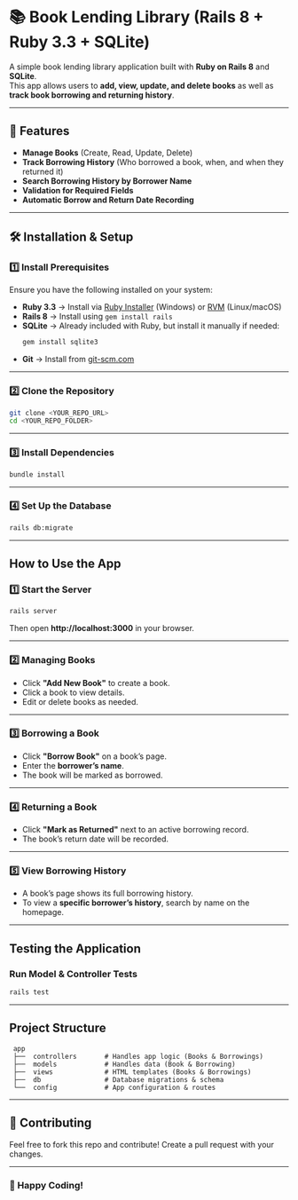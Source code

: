 # 📚 Book Lending Library (Rails 8 + Ruby 3.3 + SQLite)

A simple book lending library application built with **Ruby on Rails 8** and **SQLite**.  
This app allows users to **add, view, update, and delete books** as well as **track book borrowing and returning history**.  

---

## 🚀 Features

-  **Manage Books** (Create, Read, Update, Delete)
-  **Track Borrowing History** (Who borrowed a book, when, and when they returned it)
-  **Search Borrowing History by Borrower Name**
-  **Validation for Required Fields**
-  **Automatic Borrow and Return Date Recording**

---

## 🛠️ Installation & Setup  

### 1️⃣ **Install Prerequisites**  
Ensure you have the following installed on your system:  

- **Ruby 3.3** → Install via [Ruby Installer](https://rubyinstaller.org/) (Windows) or [RVM](https://rvm.io/) (Linux/macOS)  
- **Rails 8** → Install using `gem install rails`  
- **SQLite** → Already included with Ruby, but install it manually if needed:  
  ```bash
  gem install sqlite3
  ```
- **Git** → Install from [git-scm.com](https://git-scm.com/)  

---

### 2️⃣ **Clone the Repository**  

```bash
git clone <YOUR_REPO_URL>
cd <YOUR_REPO_FOLDER>
```

---

### 3️⃣ **Install Dependencies**  

```bash
bundle install
```

---

### 4️⃣ **Set Up the Database**  

```bash
rails db:migrate
```

---

##  How to Use the App  

### 1️⃣ **Start the Server**  

```bash
rails server
```

Then open **http://localhost:3000** in your browser.  

---

### 2️⃣ **Managing Books**  
- Click **"Add New Book"** to create a book.  
- Click a book to view details.  
- Edit or delete books as needed.  

---

### 3️⃣ **Borrowing a Book**  
- Click **"Borrow Book"** on a book’s page.  
- Enter the **borrower’s name**.  
- The book will be marked as borrowed.  

---

### 4️⃣ **Returning a Book**  
- Click **"Mark as Returned"** next to an active borrowing record.  
- The book’s return date will be recorded.  

---

### 5️⃣ **View Borrowing History**  
- A book’s page shows its full borrowing history.  
- To view a **specific borrower’s history**, search by name on the homepage.  

---

##  Testing the Application  

### Run Model & Controller Tests  
```bash
rails test
```

---

##  Project Structure  

```
 app
 ├──  controllers       # Handles app logic (Books & Borrowings)
 ├──  models            # Handles data (Book & Borrowing)
 ├──  views             # HTML templates (Books & Borrowings)
 ├──  db                # Database migrations & schema
 └──  config            # App configuration & routes
```

---

## 🤝 Contributing  
Feel free to fork this repo and contribute! Create a pull request with your changes.  

---

### 🎉 Happy Coding!
